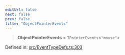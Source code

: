 ```yaml
---
editUrl: false
next: false
prev: false
title: "ObjectPointerEvents"
---
```


> **ObjectPointerEvents** = `TPointerEvents`\<`"mouse"`\>

Defined in: [src/EventTypeDefs.ts:303](https://github.com/fabricjs/fabric.js/blob/b4f67b1cfd353d0e2763b168e07bce6b67895452/src/EventTypeDefs.ts#L303)
